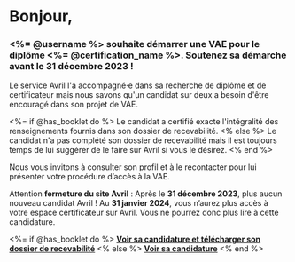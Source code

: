 [SUJET]: # (<%= @username %> souhaite faire une VAE et attend un contact de votre part !)

# Bonjour,

### <%= @username %> souhaite démarrer une VAE pour le diplôme <%= @certification_name %>. Soutenez sa démarche avant le 31 décembre 2023 !

Le service Avril l'a accompagné·e dans sa recherche de diplôme et de certificateur
mais nous savons qu'un candidat sur deux a besoin d'être encouragé dans son projet de VAE.

<%= if @has_booklet do %>
Le candidat a certifié exacte l'intégralité des renseignements fournis dans son dossier de recevabilité.
<% else %>
Le candidat n'a pas complété son dossier de recevabilité mais il est toujours temps de lui suggérer de
le faire sur Avril si vous le désirez.
<% end %>

Nous vous invitons à consulter son profil et à le recontacter pour lui présenter votre procédure d’accès à la VAE.

Attention **fermeture du site Avril** : Après le **31 décembre 2023**, plus aucun nouveau candidat Avril ! 
Au **31 janvier 2024**,  vous n’aurez plus accès à votre espace certificateur sur Avril. 
Vous ne pourrez donc plus lire à cette candidature.

<%= if @has_booklet do %>
**[Voir sa candidature et télécharger son dossier de recevabilité](<%= @url %>)**
<% else %>
**[Voir sa candidature](<%= @url %>)**
<% end %>